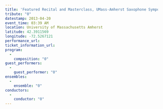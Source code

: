 ```yaml
---
title: 'Featured Recital and Masterclass, UMass-Amherst Saxophone Symposium'
tribute: "0"
datestamp: 2013-04-20
event_time: 03:39 AM
location: University of Massachusetts Amherst
latitude: 42.3911569
longitude: -72.5267121
performance_url: 
ticket_information_url: 
program: 
  -
    composition: "0"
guest_performers: 
  -
    guest_performer: "0"
ensembles: 
  -
    ensemble: "0"
conductors: 
  -
    conductor: "0"
---
```


